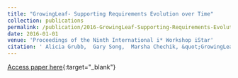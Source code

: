 ```yaml
---
title: "GrowingLeaf- Supporting Requirements Evolution over Time"
collection: publications
permalink: /publication/2016-GrowingLeaf-Supporting-Requirements-Evolution-over-Time
date: 2016-01-01
venue: 'Proceedings of the Ninth International i* Workshop iStar'
citation: ' Alicia Grubb,  Gary Song,  Marsha Chechik, &quot;GrowingLeaf- Supporting Requirements Evolution over Time.&quot; Proceedings of the Ninth International i* Workshop iStar, 2016.'
---
```

[Access paper here](http://www.cs.toronto.edu/~amgrubb/archive/iStar16.pdf){:target="_blank"}
